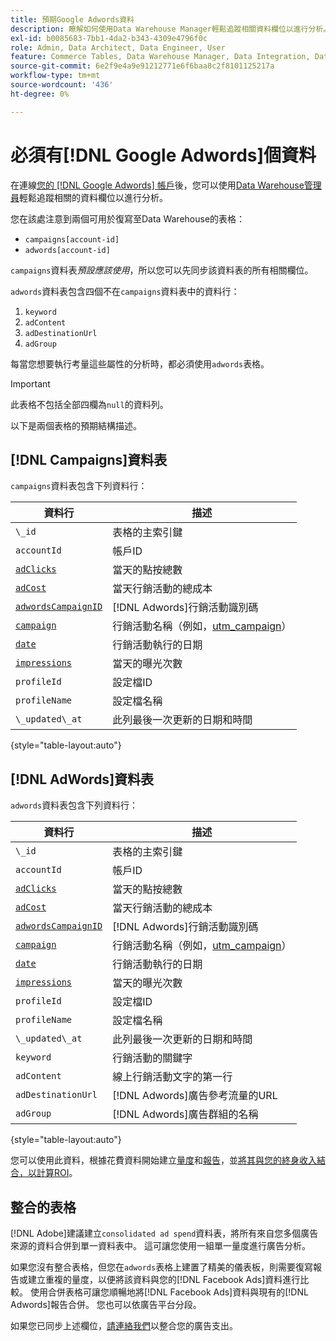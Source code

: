 ```yaml
---
title: 預期Google Adwords資料
description: 瞭解如何使用Data Warehouse Manager輕鬆追蹤相關資料欄位以進行分析。
exl-id: b0085683-7bb1-4da2-b343-4309e4796f0c
role: Admin, Data Architect, Data Engineer, User
feature: Commerce Tables, Data Warehouse Manager, Data Integration, Data Import/Export
source-git-commit: 6e2f9e4a9e91212771e6f6baa8c2f8101125217a
workflow-type: tm+mt
source-wordcount: '436'
ht-degree: 0%

---
```


# 必須有[!DNL Google Adwords]個資料

在連線[您的 [!DNL Google Adwords] 帳戶](../integrations/google-adwords.md)後，您可以使用[Data Warehouse管理員](../../data-warehouse-mgr/tour-dwm.md)輕鬆追蹤相關的資料欄位以進行分析。

您在該處注意到兩個可用於復寫至Data Warehouse的表格：

* `campaigns[account-id]`
* `adwords[account-id]`

`campaigns`資料表&#x200B;*預設應該使用*，所以您可以先同步該資料表的所有相關欄位。

`adwords`資料表包含四個不在`campaigns`資料表中的資料行：

1. `keyword`
1. `adContent`
1. `adDestinationUrl`
1. `adGroup`

每當您想要執行考量這些屬性的分析時，都必須使用`adwords`表格。

>[!IMPORTANT]
>
>此表格不包括全部四欄為`null`的資料列。

以下是兩個表格的預期結構描述。

## [!DNL Campaigns]資料表

`campaigns`資料表包含下列資料行：

| **資料行** | **描述** |
|-----|-----|
| `\_id` | 表格的主索引鍵 |
| `accountId` | 帳戶ID |
| [`adClicks`](https://ga-dev-tools.google/dimensions-metrics-explorer/#view=detail&group=adwords&jump=ga_adclicks) | 當天的點按總數 |
| [`adCost`](https://ga-dev-tools.google/dimensions-metrics-explorer/#view=detail&group=adwords&jump=ga_adcost) | 當天行銷活動的總成本 |
| [`adwordsCampaignID`](https://ga-dev-tools.google/dimensions-metrics-explorer/#view=detail&group=adwords&jump=ga_adwordscampaignid) | [!DNL Adwords]行銷活動識別碼 |
| [`campaign`](https://ga-dev-tools.google/dimensions-metrics-explorer/#view=detail&group=traffic_sources&jump=ga_campaign) | 行銷活動名稱（例如，[utm\_campaign](https://support.google.com/analytics/answer/1033867?hl=en)） |
| [`date`](https://ga-dev-tools.google/dimensions-metrics-explorer/#view=detail&group=time&jump=ga_date) | 行銷活動執行的日期 |
| [`impressions`](https://ga-dev-tools.google/dimensions-metrics-explorer/#view=detail&group=adwords&jump=ga_impressions) | 當天的曝光次數 |
| `profileId` | 設定檔ID |
| `profileName` | 設定檔名稱 |
| `\_updated\_at` | 此列最後一次更新的日期和時間 |

{style="table-layout:auto"}

## [!DNL AdWords]資料表

`adwords`資料表包含下列資料行：

| **資料行** | **描述** |
|-----|-----|
| `\_id` | 表格的主索引鍵 |
| `accountId` | 帳戶ID |
| [`adClicks`](https://ga-dev-tools.google/dimensions-metrics-explorer/#view=detail&group=adwords&jump=ga_adclicks) | 當天的點按總數 |
| [`adCost`](https://ga-dev-tools.google/dimensions-metrics-explorer/#view=detail&group=adwords&jump=ga_adcost) | 當天行銷活動的總成本 |
| [`adwordsCampaignID`](https://ga-dev-tools.google/dimensions-metrics-explorer/#view=detail&group=adwords&jump=ga_adwordscampaignid) | [!DNL Adwords]行銷活動識別碼 |
| [`campaign`](https://ga-dev-tools.google/dimensions-metrics-explorer/#view=detail&group=traffic_sources&jump=ga_campaign) | 行銷活動名稱（例如，[utm\_campaign](https://support.google.com/analytics/answer/1033867?hl=en)） |
| [`date`](https://ga-dev-tools.google/dimensions-metrics-explorer/#view=detail&group=time&jump=ga_date) | 行銷活動執行的日期 |
| [`impressions`](https://ga-dev-tools.google/dimensions-metrics-explorer/#view=detail&group=adwords&jump=ga_impressions) | 當天的曝光次數 |
| `profileId` | 設定檔ID |
| `profileName` | 設定檔名稱 |
| `\_updated\_at` | 此列最後一次更新的日期和時間 |
| `keyword` | 行銷活動的關鍵字 |
| `adContent` | 線上行銷活動文字的第一行 |
| `adDestinationUrl` | [!DNL Adwords]廣告參考流量的URL |
| `adGroup` | [!DNL Adwords]廣告群組的名稱 |

{style="table-layout:auto"}

您可以使用此資料，根據花費資料開始建立[量度](../../../data-user/reports/ess-manage-data-metrics.md)和[報告](../../../tutorials/using-visual-report-builder.md)，並[將其與您的終身收入結合，以計算ROI](../../analysis/roi-ad-camp.md)。

## 整合的表格

[!DNL Adobe]建議建立`consolidated ad spend`資料表，將所有來自您多個廣告來源的資料合併到單一資料表中。 這可讓您使用一組單一量度進行廣告分析。

如果您沒有整合表格，但您在`adwords`表格上建置了精美的儀表板，則需要復寫報告或建立重複的量度，以便將該資料與您的[!DNL Facebook Ads]資料進行比較。 使用合併表格可讓您順暢地將[!DNL Facebook Ads]資料與現有的[!DNL Adwords]報告合併。 您也可以依廣告平台分段。

如果您已同步上述欄位，[請連絡我們](https://experienceleague.adobe.com/docs/commerce-knowledge-base/kb/troubleshooting/miscellaneous/mbi-service-policies.html?lang=zh-Hant)以整合您的廣告支出。
